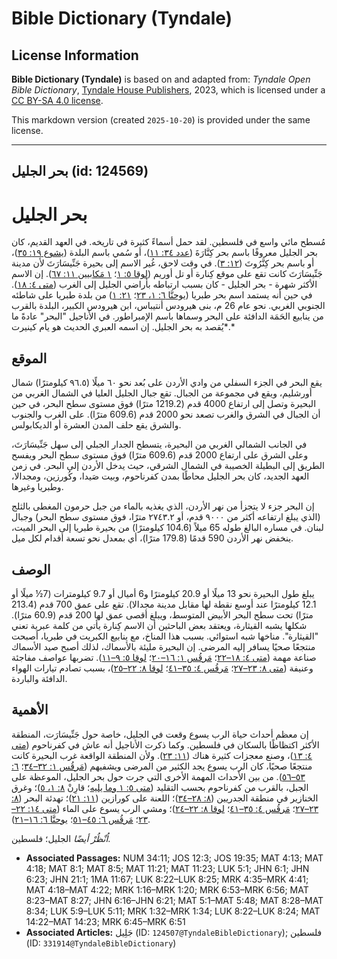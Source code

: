 # Bible Dictionary (Tyndale)

## License Information

**Bible Dictionary (Tyndale)** is based on and adapted from: _Tyndale Open Bible Dictionary_, [Tyndale House Publishers](https://tyndaleopenresources.com/), 2023, which is licensed under a [CC BY-SA 4.0 license](https://creativecommons.org/licenses/by-sa/4.0/legalcode.en).

This markdown version (created `2025-10-20`) is provided under the same license.



--------------------------------

## بحر الجليل (id: 124569)

بحر الجليل
==========

مُسطح مائي واسع في فلسطين. لقد حمل أسماءً كثيرة في تاريخه. في العهد القديم، كان بحر الجليل معروفًا باسم بحر كِنَّارَةَ ([عدد ٣٤: ١١](https://ref.ly/Num34:11))، أو سُمي باسم البلدة ([يشوع ١٩: ٣٥](https://ref.ly/Josh19:35))، أو باسم بحر كِنَّرُوتَ ([١٢: ٣](https://ref.ly/Josh12:3)). في وقت لاحق، غُير الاسم إلى بحيرة جَنِّيسَارَتَ لأن مدينة جَنِّيسَارَتَ كانت تقع على موقع كِنارة أو تل أوريم ([لوقا ٥: ١](https://ref.ly/Luke5:1)؛ [١ مَكابيين ١١: ٦٧](https://ref.ly/1Macc11:67)). إن الاسم الأكثر شهرة \- بحر الجليل \- كان بسبب ارتباطه بأراضي الجليل إلى الغرب ([متى ٤: ١٨](https://ref.ly/Matt4:18)). في حين أنه يستمد اسم بحر طبريا ([يوحنَّا ٦: ١، ٢٣](https://ref.ly/John6:1)؛ [٢١: ١](https://ref.ly/John21:1)) من بلدة طبريا على شاطئه الجنوبي الغربي. نحو عام 26 م، بنى هيرودس أنتيباس، ابن هيرودس الكبير، البلدة بالقرب من ينابيع الحَمَة الدافئة على البحر وسماها باسم الإمبراطور. في الأناجيل "البحر" عادةً ما يُقصد به بحر الجليل. إن اسمه العبري الحديث هو يام كينيرت*.*

الموقع
------

يقع البحر في الجزء السفلي من وادي الأردن على بُعد نحو ٦٠ ميلًا (٩٦.٥ كيلومترًا) شمال أورشليم، ويقع في مجموعة من الجبال. تقع جبال الجليل العليا في الشمال الغربي من البحيرة وتصل إلى ارتفاع 4000 قدم (1219\.2 مترًا) فوق مستوى سطح البحر، في حين أن الجبال في الشرق والغرب تصعد نحو 2000 قدم (609\.6 مترًا). على الغرب والجنوب والشرق يقع حلف المدن العشرة أو الديكابولس.

في الجانب الشمالي الغربي من البحيرة، يتسطح الجدار الجبلي إلى سهل جَنِّيسَارَتَ، وعلى الشرق على ارتفاع 2000 قدم (609\.6 مترًا) فوق مستوى سطح البحر ويفسح الطريق إلى البطيلة الخصيبة في الشمال الشرقي، حيث يدخل الأردن إلى البحر. في زمن العهد الجديد، كان بحر الجليل محاطًا بمدن كفرناحوم، وبيت صَيدا، وكُورزين، ومجدالا، وطبريا وغيرها.

إن البحر جزء لا يتجزأ من نهر الأردن، الذي يغذيه بالماء من جبل حرمون المغطى بالثلج (الذي يبلغ ارتفاعه أكثر من ٩٠٠٠ قدم، أو ٢٧٤٣.٢ مترًا، فوق مستوى سطح البحر) وجبال لبنان. في مساره البالغ طوله 65 ميلاً (104\.6 كيلومترًا) من بحيرة طبريا إلى البحر الميت، ينخفض ​​نهر الأردن 590 قدمًا (179\.8 مترًا)، أي بمعدل نحو تسعة أقدام لكل ميل.

الوصف
-----

يبلغ طول البحيرة نحو 13 ميلًا أو 20\.9 كيلومترًا و6 أميال أو 9\.7 كيلومترات (7½ ميلًا أو 12\.1 كيلومترًا عند أوسع نقطة لها مقابل مدينة مجدالا). تقع على عمق 700 قدم (213\.4 مترًا) تحت سطح البحر الأبيض المتوسط، ويبلغ أقصى عمق لها 200 قدم (60\.9 مترًا). شكلها يشبه القيثارة، ويعتقد بعض الباحثين أن الاسم كِنارة يأتي من كلمة عبرية تعني "القيثارة". مناخها شبه استوائي. بسبب هذا المناخ، مع ينابيع الكبريت في طبريا، أصبحت منتجعًا صحيًا يسافر إليه المرضى. إن البحيرة مليئة بالأسماك، لذلك أصبح صيد الأسماك صناعة مهمة ([متى ٤: ١٨–٢٢](https://ref.ly/Matt4:18-Matt4:22)؛ [مَرقُس ١: ١٦–٢٠](https://ref.ly/Mark1:16-Mark1:20)؛ [لوقا ٥: ٩–١١](https://ref.ly/Luke5:9-Luke5:11)). تضربها عواصف مفاجئة وعنيفة ([متى ٨: ٢٣–٢٧](https://ref.ly/Matt8:23-Matt8:27)؛ [مَرقُس ٤: ٣٥–٤١](https://ref.ly/Mark4:35-Mark4:41)؛ [لوقا ٨: ٢٢–٢٥](https://ref.ly/Luke8:22-Luke8:25))، بسبب تصادم تيارات الهواء الدافئة والباردة.

الأهمية
-------

إن معظم أحداث حياة الرب يسوع وقعت في الجليل، خاصة حول جَنِّيسَارَت، المنطقة الأكثر اكتظاظًا بالسكان في فلسطين. وكما ذكرت الأناجيل أنه عاش في كفرناحوم ([متى ٤: ١٣](https://ref.ly/Matt4:13))، وصنع معجزات كثيرة هناك ([١١: ٢٣](https://ref.ly/Matt11:23)). ولأن المنطقة الواقعة غرب البحيرة كانت منتجعًا صحيًا، كان الرب يسوع يجد الكثير من المرضى ويشفيهم ([مَرقُس ١: ٣٢–٣٤](https://ref.ly/Mark1:32-Mark1:34)؛ [٦: ٥٣–٥٦](https://ref.ly/Mark6:53-Mark6:56)). من بين الأحداث المهمة الأخرى التي جرت حول بحر الجليل، الموعظة على الجبل، بالقرب من كفرناحوم بحسب التقليد ([متى ٥: ١ وما يليه](https://ref.ly/Matt5:1-Matt5:48)؛ قارِنْ [٨: ١، ٥](https://ref.ly/Matt8:1))؛ وغرق الخنازير في منطقة الجدريين ([٨: ٢٨–٣٤](https://ref.ly/Matt8:28-Matt8:34))؛ اللعنة على كورازين ([١١: ٢١](https://ref.ly/Matt11:21))؛ تهدئة البحر ([٨: ٢٣–٢٧](https://ref.ly/Matt8:23-Matt8:27)؛ [مَرقُس ٤: ٣٥–٤١](https://ref.ly/Mark4:35-Mark4:41)؛ [لوقا ٨: ٢٢–٢٤](https://ref.ly/Luke8:22-Luke8:24))؛ ومشي الرب يسوع على الماء ([متى ١٤: ٢٢–٢٣](https://ref.ly/Matt14:22-Matt14:23)؛ [مَرقُس ٦: ٤٥–٥١](https://ref.ly/Mark6:45-Mark6:51)؛ [يوحنَّا ٦: ١٦–٢١](https://ref.ly/John6:16-John6:21)).

*اُنْظُرْ أيضًا* الجليل؛ فلسطين.

* **Associated Passages:** NUM 34:11; JOS 12:3; JOS 19:35; MAT 4:13; MAT 4:18; MAT 8:1; MAT 8:5; MAT 11:21; MAT 11:23; LUK 5:1; JHN 6:1; JHN 6:23; JHN 21:1; 1MA 11:67; LUK 8:22–LUK 8:25; MRK 4:35–MRK 4:41; MAT 4:18–MAT 4:22; MRK 1:16–MRK 1:20; MRK 6:53–MRK 6:56; MAT 8:23–MAT 8:27; JHN 6:16–JHN 6:21; MAT 5:1–MAT 5:48; MAT 8:28–MAT 8:34; LUK 5:9–LUK 5:11; MRK 1:32–MRK 1:34; LUK 8:22–LUK 8:24; MAT 14:22–MAT 14:23; MRK 6:45–MRK 6:51
* **Associated Articles:** جَلِيل (ID: `124507@TyndaleBibleDictionary`); فلسطين (ID: `331914@TyndaleBibleDictionary`)

